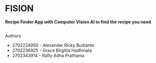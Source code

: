 # FISION


**Recipe Finder App with Computer Vision AI to find the recipe you need**


##
Authors

* 2702224950 - Alexander Ricky Budianto
* 2702236925 - Grace Birgitta Hadhinata
* 2702343914 - Rafly Adha Prathama
